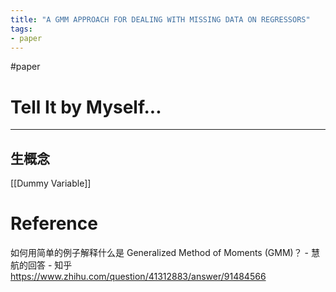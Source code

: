 ```yaml
---
title: "A GMM APPROACH FOR DEALING WITH MISSING DATA ON REGRESSORS"
tags:
- paper
---
```


#paper 

# Tell It by Myself...




---

## 生概念

[[Dummy Variable]]

# Reference 

如何用简单的例子解释什么是 Generalized Method of Moments (GMM)？ - 慧航的回答 - 知乎 https://www.zhihu.com/question/41312883/answer/91484566

